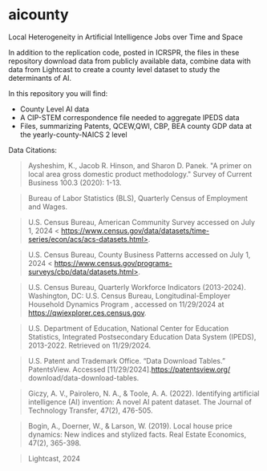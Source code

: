 # aicounty
Local Heterogeneity in Artificial Intelligence Jobs over Time and Space

In addition to the replication code, posted in ICRSPR, the files in these repository download data from publicly available data, combine data with 
data from Lightcast to create a county level dataset to study the determinants of AI.

In this repository you will find:

- County Level AI data
- A CIP-STEM correspondence file needed to aggregate IPEDS data
- Files, summarizing Patents, QCEW,QWI, CBP, BEA county GDP data at the yearly-county-NAICS 2 level 


Data Citations:

>Aysheshim, K., Jacob R. Hinson, and Sharon D. Panek. "A primer on local area gross domestic product methodology." Survey of Current Business 100.3 (2020): 1-13.

>Bureau of Labor Statistics (BLS), Quarterly Census of Employment and Wages.

>U.S. Census Bureau, American Community Survey accessed on July 1, 2024 < https://www.census.gov/data/datasets/time-series/econ/acs/acs-datasets.html>.

>U.S. Census Bureau, County Business Patterns accessed on July 1, 2024 < https://www.census.gov/programs-surveys/cbp/data/datasets.html>.

>U.S. Census Bureau, Quarterly Workforce Indicators (2013-2024). Washington, DC: U.S. Census Bureau, Longitudinal-Employer Household Dynamics Program , accessed on 11/29/2024 at https://qwiexplorer.ces.census.gov.

>U.S. Department of Education, National Center for Education Statistics, Integrated Postsecondary Education Data System (IPEDS), 2013-2022. Retrieved on 11/29/2024.

>U.S. Patent and Trademark Office. “Data Download Tables.” PatentsView. Accessed [11/29/2024].https://patentsview.org/ download/data-download-tables.

>Giczy, A. V., Pairolero, N. A., & Toole, A. A. (2022). Identifying artificial intelligence (AI) invention: A novel AI patent dataset. The Journal of Technology Transfer, 47(2), 476-505.

>Bogin, A., Doerner, W., & Larson, W. (2019). Local house price dynamics: New indices and stylized facts. Real Estate Economics, 47(2), 365-398.

>Lightcast, 2024


